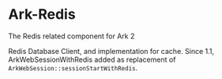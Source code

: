 # Ark-Redis
The Redis related component for Ark 2

Redis Database Client, and implementation for cache. 
Since 1.1, ArkWebSessionWithRedis added as replacement of `ArkWebSession::sessionStartWithRedis`.